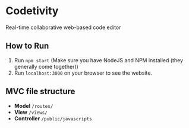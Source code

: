 # Codetivity
Real-time collaborative web-based code editor 

## How to Run

1. Run `npm start` (Make sure you have NodeJS and NPM installed (they generally come together))
2. Run `localhost:3000` on your browser to see the website. 

## MVC file structure

- **Model** `/routes/`
- **View** `/views/`
- **Controller** `/public/javascripts`

